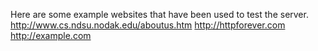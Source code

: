 Here are some example websites that have been used to test the server.
http://www.cs.ndsu.nodak.edu/aboutus.htm
http://httpforever.com
http://example.com
